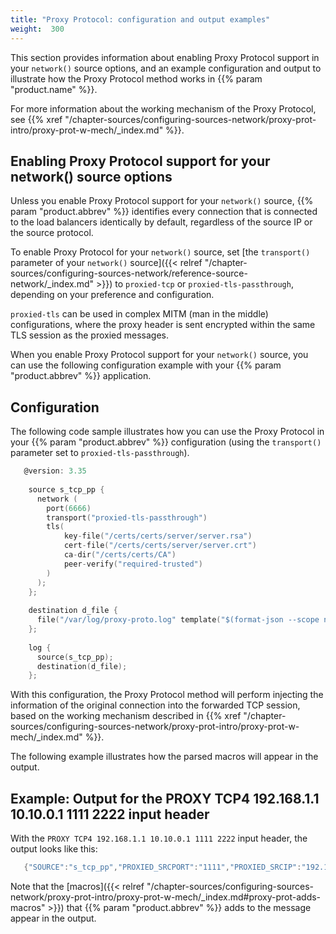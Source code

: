 ```yaml
---
title: "Proxy Protocol: configuration and output examples"
weight:  300
---
```

<!-- DISCLAIMER: This file is based on the syslog-ng Open Source Edition documentation https://github.com/balabit/syslog-ng-ose-guides/commit/2f4a52ee61d1ea9ad27cb4f3168b95408fddfdf2 and is used under the terms of The syslog-ng Open Source Edition Documentation License. The file has been modified by Axoflow. -->

This section provides information about enabling Proxy Protocol support in your `network()` source options, and an example configuration and output to illustrate how the Proxy Protocol method works in {{% param "product.name" %}}.

For more information about the working mechanism of the Proxy Protocol, see {{% xref "/chapter-sources/configuring-sources-network/proxy-prot-intro/proxy-prot-w-mech/_index.md" %}}.


## Enabling Proxy Protocol support for your network() source options

Unless you enable Proxy Protocol support for your `network()` source, {{% param "product.abbrev" %}} identifies every connection that is connected to the load balancers identically by default, regardless of the source IP or the source protocol.

To enable Proxy Protocol for your `network()` source, set [the `transport()` parameter of your `network()` source]({{< relref "/chapter-sources/configuring-sources-network/reference-source-network/_index.md" >}}) to `proxied-tcp` or `proxied-tls-passthrough`, depending on your preference and configuration.

`proxied-tls` can be used in complex MITM (man in the middle) configurations, where the proxy header is sent encrypted within the same TLS session as the proxied messages.

When you enable Proxy Protocol support for your `network()` source, you can use the following configuration example with your {{% param "product.abbrev" %}} application.



## Configuration

The following code sample illustrates how you can use the Proxy Protocol in your {{% param "product.abbrev" %}} configuration (using the `transport()` parameter set to `proxied-tls-passthrough`).

```c
   @version: 3.35
    
    source s_tcp_pp {
      network (
        port(6666)
        transport("proxied-tls-passthrough")
        tls(
            key-file("/certs/certs/server/server.rsa")
            cert-file("/certs/certs/server/server.crt")
            ca-dir("/certs/certs/CA")
            peer-verify("required-trusted")
        )
      );
    };
    
    destination d_file {
      file("/var/log/proxy-proto.log" template("$(format-json --scope nv-pairs)\n"));
    };
    
    log {
      source(s_tcp_pp);
      destination(d_file);
    };
```

With this configuration, the Proxy Protocol method will perform injecting the information of the original connection into the forwarded TCP session, based on the working mechanism described in {{% xref "/chapter-sources/configuring-sources-network/proxy-prot-intro/proxy-prot-w-mech/_index.md" %}}.

The following example illustrates how the parsed macros will appear in the output.


## Example: Output for the PROXY TCP4 192.168.1.1 10.10.0.1 1111 2222 input header

With the `PROXY TCP4 192.168.1.1 10.10.0.1 1111 2222` input header, the output looks like this:

```c
   {"SOURCE":"s_tcp_pp","PROXIED_SRCPORT":"1111","PROXIED_SRCIP":"192.168.1.1","PROXIED_IP_VERSION":"4","PROXIED_DSTPORT":"2222","PROXIED_DSTIP":"10.10.0.1","PROGRAM":"TestMsg","MESSAGE":"","LEGACY_MSGHDR":"TestMsg","HOST_FROM":"localhost","HOST":"localhost"}
```

Note that the [macros]({{< relref "/chapter-sources/configuring-sources-network/proxy-prot-intro/proxy-prot-w-mech/_index.md#proxy-prot-adds-macros" >}}) that {{% param "product.abbrev" %}} adds to the message appear in the output.


